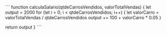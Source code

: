 ˋˋˋ
function calculaSalario(qtdeCarrosVendidos, valorTotalVendas) {
  let output = 2000
  for (let i = 0; i < qtdeCarrosVendidos; i++) {
    let valorCarro = valorTotalVendas / qtdeCarrosVendidos
    output += 100 + valorCarro * 0.05
  }
  
  return output
}
ˋˋˋ